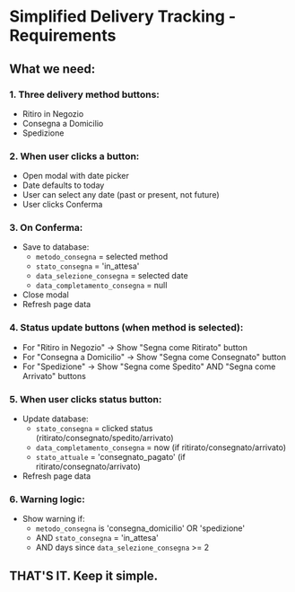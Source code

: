 # Simplified Delivery Tracking - Requirements

## What we need:

### 1. Three delivery method buttons:
- Ritiro in Negozio
- Consegna a Domicilio
- Spedizione

### 2. When user clicks a button:
- Open modal with date picker
- Date defaults to today
- User can select any date (past or present, not future)
- User clicks Conferma

### 3. On Conferma:
- Save to database:
  - `metodo_consegna` = selected method
  - `stato_consegna` = 'in_attesa'
  - `data_selezione_consegna` = selected date
  - `data_completamento_consegna` = null
- Close modal
- Refresh page data

### 4. Status update buttons (when method is selected):
- For "Ritiro in Negozio" → Show "Segna come Ritirato" button
- For "Consegna a Domicilio" → Show "Segna come Consegnato" button
- For "Spedizione" → Show "Segna come Spedito" AND "Segna come Arrivato" buttons

### 5. When user clicks status button:
- Update database:
  - `stato_consegna` = clicked status (ritirato/consegnato/spedito/arrivato)
  - `data_completamento_consegna` = now (if ritirato/consegnato/arrivato)
  - `stato_attuale` = 'consegnato_pagato' (if ritirato/consegnato/arrivato)
- Refresh page data

### 6. Warning logic:
- Show warning if:
  - `metodo_consegna` is 'consegna_domicilio' OR 'spedizione'
  - AND `stato_consegna` = 'in_attesa'
  - AND days since `data_selezione_consegna` >= 2

## THAT'S IT. Keep it simple.
